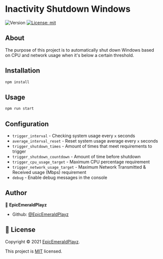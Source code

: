 # Inactivity Shutdown Windows
![Version](https://img.shields.io/github/package-json/v/EpicEmeraldPlayz/inactivity-shutdown-windows?color=yellow&cacheSeconds=2592000)
[![License: mit](https://img.shields.io/badge/License-MIT-red.svg)](https://github.com/EpicEmeraldPlayz/nodejs-inactivity-shutdown-windows/blob/master/LICENSE)

## About
The purpose of this project is to automatically shut down Windows based on CPU and network usage when it's below a certain threshold.

## Installation

```sh
npm install
```

## Usage

```sh
npm run start
```

## Configuration
- `trigger_interval` - Checking system usage every `x` seconds
- `average_interval_reset` - Reset system usage average every `x` seconds
- `trigger_shutdown_times` - Amount of times that meet requirements to trigger
- `trigger_shutdown_countdown` - Amount of time before shutdown
- `trigger_cpu_usage_target` - Maximum CPU percentage requirement
- `trigger_network_usage_target` - Maximum Network Transmitted & Received usage (Mbps) requirement
- `debug` - Enable debug messages in the console

## Author

👤 **EpicEmeraldPlayz**

* Github: [@EpicEmeraldPlayz](https://github.com/EpicEmeraldPlayz)

## 📝 License

Copyright © 2021 [EpicEmeraldPlayz](https://github.com/EpicEmeraldPlayz).

This project is [MIT](https://github.com/EpicEmeraldPlayz/nodejs-inactivity-shutdown-windows/blob/main/LICENSE) licensed.
